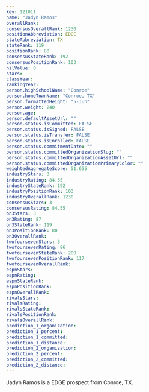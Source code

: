 ```yaml
---
key: 121011
name: "Jadyn Ramos"
overallRank: 
consensusOverallRank: 1230
positionAbbreviation: EDGE
stateAbbreviation: TX
stateRank: 119
positionRank: 80
consensusStateRank: 192
consensusPositionRank: 103
nilValue: 0
stars: 
classYear: 
rankingYear: 
person.highSchoolName: "Conroe"
person.homeTownName: "Conroe, TX"
person.formattedHeight: "5-Jun"
person.weight: 240
person.age: 
person.defaultAssetUrl: ""
person.status.isCommitted: FALSE
person.status.isSigned: FALSE
person.status.isTransfer: FALSE
person.status.isEnrolled: FALSE
person.status.commitmentDate: ""
person.status.committedOrganizationSlug: ""
person.status.committedOrganizationAssetUrl: ""
person.status.committedOrganizationPrimaryColor: ""
weightedAggregateScore: 51.655
industryStars: 3
industryRating: 84.55
industryStateRank: 192
industryPositionRank: 103
industryOverallRank: 1230
consensusStars: 3
consensusRating: 84.55
on3Stars: 3
on3Rating: 87
on3StateRank: 119
on3PositionRank: 80
on3OverallRank: 
twofoursevenStars: 3
twofoursevenRating: 86
twofoursevenStateRank: 200
twofoursevenPositionRank: 117
twofoursevenOverallRank: 
espnStars: 
espnRating: 
espnStateRank: 
espnPositionRank: 
espnOverallRank: 
rivalsStars: 
rivalsRating: 
rivalsStateRank: 
rivalsPositionRank: 
rivalsOverallRank: 
prediction_1_organization: 
prediction_1_percent: 
prediction_1_committed: 
prediction_1_distance: 
prediction_2_organization: 
prediction_2_percent: 
prediction_2_committed: 
prediction_2_distance: 
---
```

Jadyn Ramos is a EDGE prospect from Conroe, TX.